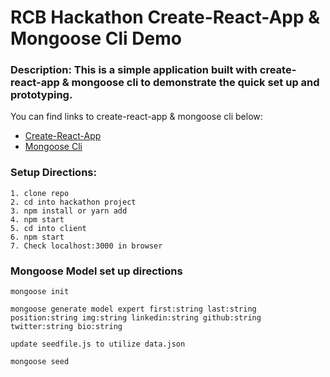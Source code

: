 # RCB Hackathon Create-React-App & Mongoose Cli Demo

### Description: This is a simple application built with create-react-app & mongoose cli to demonstrate the quick set up and prototyping.

You can find links to create-react-app & mongoose cli below:
* [Create-React-App](https://github.com/facebookincubator/create-react-app "Create React App")
* [Mongoose Cli](https://www.npmjs.com/package/mongoose-cli "Mongoose Cli")

### Setup Directions:
```
1. clone repo
2. cd into hackathon project
3. npm install or yarn add  
4. npm start
5. cd into client
6. npm start
7. Check localhost:3000 in browser
```

### Mongoose Model set up directions
```
mongoose init

mongoose generate model expert first:string last:string position:string img:string linkedin:string github:string twitter:string bio:string

update seedfile.js to utilize data.json

mongoose seed
